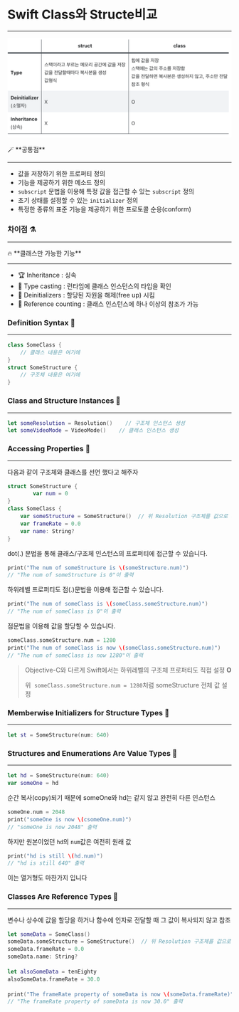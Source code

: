 # Swift Class와 Structe비교

---

![Untitled](Swift%20Class%E1%84%8B%E1%85%AA%20Structe%E1%84%87%E1%85%B5%E1%84%80%E1%85%AD%2023267af761c543ccb43b4e22ae8f90ab/Untitled.png)

<aside>
🪄 **공통점**

---

- 값을 저장하기 위한 프로퍼티 정의
- 기능을 제공하기 위한 메소드 정의
- `subscript` 문법을 이용해 특정 값을 접근할 수 있는 `subscript` 정의
- 초기 상태를 설정할 수 있는 `initializer` 정의
- 특정한 종류의 표준 기능을 제공하기 위한 프로토콜 순응(conform)
</aside>

### 차이점 ⚗️

---

<aside>
🔥 **클래스만 가능한 기능**

---

- 🏆 Inheritance : 싱속
- 🥘 Type casting : 런타임에 클래스 인스턴스의 타입을 확인
- 🍮 Deinitializers : 할당된 자원을 해제(free up) 시킴
- 📮 Reference counting : 클래스 인스턴스에 하나 이상의 참조가 가능
</aside>

### Definition Syntax 🍨

---

```swift
class SomeClass {
    // 클래스 내용은 여기에
}
struct SomeStructure {
    // 구조체 내용은 여기에
}
```

### Class and Structure Instances 🦐

---

```swift
let someResolution = Resolution()    // 구조체 인스턴스 생성
let someVideoMode = VideoMode()    // 클래스 인스턴스 생성
```

### Accessing Properties 🐬

---

다음과 같이 구조체와 클래스를 선언 했다고 해주자

```swift
struct SomeStructure {
		var num = 0
}
class SomeClass {
    var someStructure = SomeStructure()  // 위 Resolution 구조체를 값으로 사용
    var frameRate = 0.0
    var name: String?
}
```

dot(.) 문법을 통해 클래스/구조체 인스턴스의 프로퍼티에 접근할 수 있습니다.

```swift
print("The num of someStructure is \(someStructure.num)")
// "The num of someStructure is 0"이 출력
```

하위레벨 프로퍼티도 점(.)문법을 이용해 접근할 수 있습니다.

```swift
print("The num of someClass is \(someClass.someStructure.num)")
// "The num of someClass is 0"이 출력
```

점문법을 이용해 값을 할당할 수 있습니다.

```swift
someClass.someStructure.num = 1280
print("The num of someClass is now \(someClass.someStructure.num)")
// "The num of someClass is now 1280"이 출력
```

> Objective-C와 다르게 Swift에서는 하위레벨의 구조체 프로퍼티도 직접 설정 **O**
> 
> 
> 위  `someClass.someStructure.num = 1280`처럼 someStructure 전체 값 설정
> 

### Memberwise Initializers for Structure Types 🎻

---

```swift
let st = SomeStructure(num: 640)
```

### Structures and Enumerations Are Value Types 🍳

---

```swift
let hd = SomeStructure(num: 640)
var someOne = hd
```

순간 복사(copy)되기 때문에 someOne와 hd는 같지 않고 완전히 다른 인스턴스

```swift
someOne.num = 2048
print("someOne is now \(csomeOne.num)")
// "someOne is now 2048" 출력
```

하지만 원본이었던 `hd`의 `num`값은 여전히 원래 값

```swift
print("hd is still \(hd.num)")
// "hd is still 640" 출력
```

이는 열거형도 마찬가지 입니다

### Classes Are Reference Types 🐙

---

변수나 상수에 값을 할당을 하거나 함수에 인자로 전달할 때 그 값이 복사되지 않고 참조

```swift
let someData = SomeClass()
someData.someStructure = SomeStructure()  // 위 Resolution 구조체를 값으로 사용
someData.frameRate = 0.0
someData.name: String?

let alsoSomeData = tenEighty
alsoSomeData.frameRate = 30.0

print("The frameRate property of someData is now \(someData.frameRate)")
// "The frameRate property of someData is now 30.0" 출력
```
